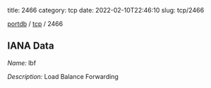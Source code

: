title: 2466
category: tcp
date: 2022-02-10T22:46:10
slug: tcp/2466

[portdb](/) / [tcp](/category/tcp.html) / 2466


## IANA Data

_Name:_ lbf

_Description:_ Load Balance Forwarding

